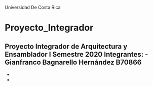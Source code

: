 Universidad De Costa Rica
# Proyecto_Integrador
Proyecto Integrador de Arquitectura y Ensamblador
I Semestre 2020
Integrantes:
-Gianfranco Bagnarello Hernández B70866
-
-
-

